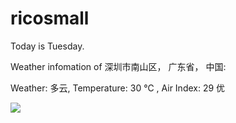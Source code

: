 # ricosmall

Today is Tuesday.

Weather infomation of 深圳市南山区， 广东省， 中国: 

Weather: 多云, Temperature: 30 ℃ , Air Index: 29 优

<img src="https://github-readme-stats.vercel.app/api?username=ricosmall&show_icons=true" />
